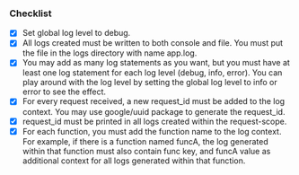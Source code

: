 ### Checklist
- [x] Set global log level to debug.
- [x] All logs created must be written to both console and file. You must put the file in the logs directory with name app.log.
- [x] You may add as many log statements as you want, but you must have at least one log statement for each log level (debug, info, error). You can play around with the log level by setting the global log level to info or error to see the effect.
- [x] For every request received, a new request_id must be added to the log context. You may use google/uuid package to generate the request_id.
- [x] request_id must be printed in all logs created within the request-scope.
- [x] For each function, you must add the function name to the log context. For example, if there is a function named funcA, the log generated within that function must also contain func key, and funcA value as additional context for all logs generated within that function.